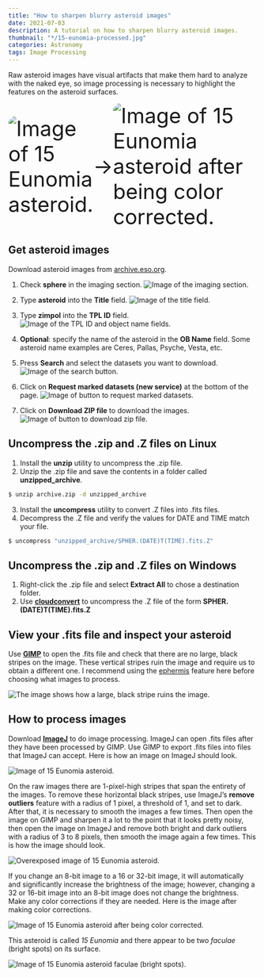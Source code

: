 ```yaml
---
title: "How to sharpen blurry asteroid images"
date: 2021-07-03
description: A tutorial on how to sharpen blurry asteroid images.
thumbnail: "*/15-eunomia-processed.jpg"
categories: Astronomy
tags: Image Processing
---
```


Raw asteroid images have visual artifacts that make them hard to analyze with
the naked eye, so image processing is necessary to highlight the features on the
asteroid surfaces.

<link rel="stylesheet" href="./css/class-centered-image.css">
<div style="display: flex; border-radius: 15px; align-items: center; font-size: 3em;">
  <img class="centered-image" style="border-radius: inherit;" src="./images/15-eunomia.png" alt="Image of 15 Eunomia asteroid.">
  &rarr;
  <img class="centered-image" style="border-radius: inherit;" src="./images/15-eunomia-processed.jpg" alt="Image of 15 Eunomia asteroid after being color corrected.">
</div>

## Get asteroid images

Download asteroid images from
[archive.eso.org](https://archive.eso.org/eso/eso_archive_main.html).

1. Check **sphere** in the imaging section.
   <img class="centered-image" src="./images/imaging-section.png" alt="Image of the imaging section.">

2. Type **asteroid** into the **Title** field.
   <img class="centered-image" src="./images/title-field.png" alt="Image of the title field.">

3. Type **zimpol** into the **TPL ID** field.
   <img class="centered-image" src="./images/tpl-id-and-object-name.png" alt="Image of the TPL ID and object name fields.">

4. **Optional**: specify the name of the asteroid in the **OB Name** field. Some
   asteroid name examples are Ceres, Pallas, Psyche, Vesta, etc.

5. Press **Search** and select the datasets you want to download.
   <img class="centered-image" src="./images/search-button.png" alt="Image of the search button.">

6. Click on **Request marked datasets (new service)** at the bottom of the page.
   <img class="centered-image" src="./images/request-marked-datasets.png" alt="Image of button to request marked datasets.">

7. Click on **Download ZIP file** to download the images.
   <img class="centered-image" src="./images/download-zip.png" alt="Image of button to download zip file.">

## Uncompress the .zip and .Z files on Linux

1. Install the **unzip** utility to uncompress the .zip file.
2. Unzip the .zip file and save the contents in a folder called
   **unzipped_archive**.

```bash
$ unzip archive.zip -d unzipped_archive
```

3. Install the **uncompress** utility to convert .Z files into .fits files.
4. Decompress the .Z file and verify the values for DATE and TIME match your
   file.

```bash
$ uncompress "unzipped_archive/SPHER.(DATE)T(TIME).fits.Z"
```

## Uncompress the .zip and .Z files on Windows

1. Right-click the .zip file and select **Extract All** to chose a destination
   folder.
2. Use **[cloudconvert](https://cloudconvert.com)** to uncompress the .Z file of
   the form **SPHER.(DATE)T(TIME).fits.Z**

## View your .fits file and inspect your asteroid

Use **[GIMP](https://www.gimp.org/downloads/)** to open the .fits file and check
that there are no large, black stripes on the image. These vertical stripes ruin
the image and require us to obtain a different one. I recommend using the
[ephermis](https://ssd.jpl.nasa.gov/horizons.cgi?find_body=1&body_group=sb&sstr=1)
feature here before choosing what images to process.

<img class="centered-image" src="./images/large-black-stripe.png" alt="The image shows how a large, black stripe ruins the image.">

## How to process images

Download **[ImageJ](https://imagej.nih.gov/ij/)** to do image processing. ImageJ
can open .fits files after they have been processed by GIMP. Use GIMP to export
.fits files into files that ImageJ can accept. Here is how an image on ImageJ
should look.

<img class="centered-image" src="./images/15-eunomia.png" alt="Image of 15 Eunomia asteroid.">

On the raw images there are 1-pixel-high stripes that span the entirety of the
images. To remove these horizontal black stripes, use ImageJ’s **remove
outliers** feature with a radius of 1 pixel, a threshold of 1, and set to dark.
After that, it is necessary to smooth the images a few times. Then open the
image on GIMP and sharpen it a lot to the point that it looks pretty noisy, then
open the image on ImageJ and remove both bright and dark outliers with a radius
of 3 to 8 pixels, then smooth the image again a few times. This is how the image
should look.

<img class="centered-image" src="./images/15-eunomia-overexposed.png" alt="Overexposed image of 15 Eunomia asteroid.">

If you change an 8-bit image to a 16 or 32-bit image, it will automatically and
significantly increase the brightness of the image; however, changing a 32 or
16-bit image into an 8-bit image does not change the brightness. Make any color
corrections if they are needed. Here is the image after making color
corrections.

<img class="centered-image" src="./images/15-eunomia-processed.jpg" alt="Image of 15 Eunomia asteroid after being color corrected.">

This asteroid is called _15 Eunomia_ and there appear to be two _faculae_
(bright spots) on its surface.

<img class="centered-image" src="./images/15-eunomia-faculae.png" alt="Image of 15 Eunomia asteroid faculae (bright spots).">
